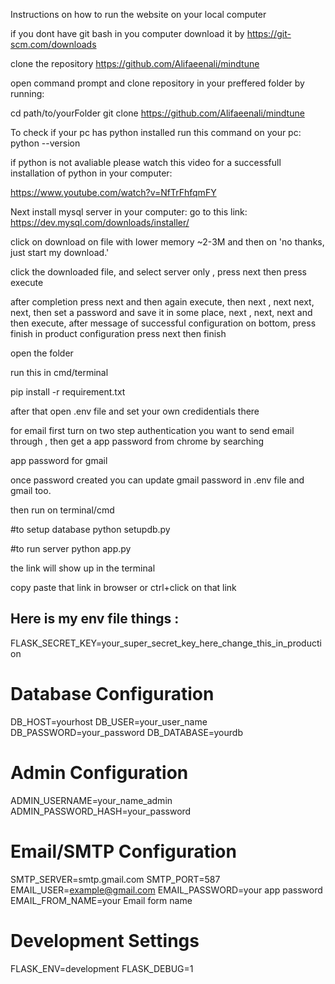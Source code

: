 Instructions on how to run the website on your local computer

if you dont have git bash in you computer download it by
https://git-scm.com/downloads


clone the repository https://github.com/Alifaeenali/mindtune

open command prompt and clone repository in your preffered folder by running: 

cd path/to/yourFolder
git clone https://github.com/Alifaeenali/mindtune

To check if your pc has python installed run this command on your pc: 
python --version

if python is not avaliable please watch this video for a successfull installation of python in your computer: 

https://www.youtube.com/watch?v=NfTrFhfqmFY

Next install mysql server in your computer:
go to this link: 
https://dev.mysql.com/downloads/installer/

click on download on file with lower memory ~2-3M and then on 'no thanks, just start my download.'

click the downloaded file, and select server only , press next then press execute

after completion press next and then again execute, then next , next next, next, then set a password and save it in some place, next , next, next and then execute, 
after message of successful configuration on bottom, press finish
in product configuration press next then finish

open the folder 

run this in cmd/terminal

pip install -r requirement.txt

after that open .env file and set your own credidentials there

for email first turn on two step authentication you want to send email through , then get a app password from chrome by searching

app password for gmail

once password created you can update gmail password in .env file and gmail too. 

then run on terminal/cmd

#to setup database
python setupdb.py

#to run server
python app.py

the link will show up in the terminal

copy paste that link in browser or ctrl+click on that link


## Here is my env file things : 

FLASK_SECRET_KEY=your_super_secret_key_here_change_this_in_production

# Database Configuration
DB_HOST=yourhost
DB_USER=your_user_name
DB_PASSWORD=your_password
DB_DATABASE=yourdb

# Admin Configuration
ADMIN_USERNAME=your_name_admin
ADMIN_PASSWORD_HASH=your_password

# Email/SMTP Configuration
SMTP_SERVER=smtp.gmail.com
SMTP_PORT=587
EMAIL_USER=example@gmail.com
EMAIL_PASSWORD=your app password
EMAIL_FROM_NAME=your Email form name

# Development Settings
FLASK_ENV=development
FLASK_DEBUG=1